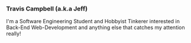 ### Travis Campbell (a.k.a Jeff)

I'm a Software Engineering Student and Hobbyist Tinkerer interested in Back-End Web-Development and anything else that catches my attention really!
